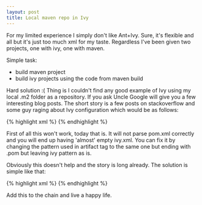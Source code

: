 ```yaml
---
layout: post
title: Local maven repo in Ivy
---
```


For my limited experience I simply don't like Ant+Ivy. Sure, it's flexible and all but it's just too much xml for my
taste. Regardless I've been given two projects, one with ivy, one with maven.

Simple task:

* build maven project
* build ivy projects using the code from maven build

Hard solution :( Thing is I couldn't find any good example of Ivy using my local .m2 folder as a repository. If you
ask Uncle Google will give you a few interesting blog posts. The short story is a few posts on stackoverflow and some
guy raging about Ivy configuration which would be as follows:

{% highlight xml %}
<ivysettings>
    <settings defaultResolver="default"/>
    <property name="m2-pattern" value="${user.home}/.m2/repository/[organisation]/[module]/[revision]/[module]-[revision](-[classifier]).[ext]" override="false" />
    <resolvers>
        <chain name="default">
            <filesystem name="local-maven2" m2compatible="true" >
                <artifact pattern="${m2-pattern}"/>
                <ivy pattern="${m2-pattern}"/>
            </filesystem>
            <ibiblio name="central" m2compatible="true"/>
        </chain>
    </resolvers>
</ivysettings>
{% endhighlight %}

First of all this won't work, today that is. It will not parse pom.xml correctly and you will end up having 'almost'
empty ivy.xml. You can fix it by changing the pattern used in artifact tag to the same one but ending with .pom but
leaving ivy pattern as is.

Obviously this doesn't help and the story is long already. The solution is simple like that:

{% highlight xml %}
<ibiblio name="local-maven" root="${user.home}/.m2/" m2compatible="true"/>
{% endhighlight %}

Add this to the chain and live a happy life.